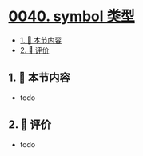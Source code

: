 # [0040. symbol 类型](https://github.com/tnotesjs/TNotes.typescript/tree/main/notes/0040.%20symbol%20%E7%B1%BB%E5%9E%8B)

<!-- region:toc -->

- [1. 🎯 本节内容](#1--本节内容)
- [2. 🫧 评价](#2--评价)

<!-- endregion:toc -->

## 1. 🎯 本节内容

- todo

## 2. 🫧 评价

- todo
